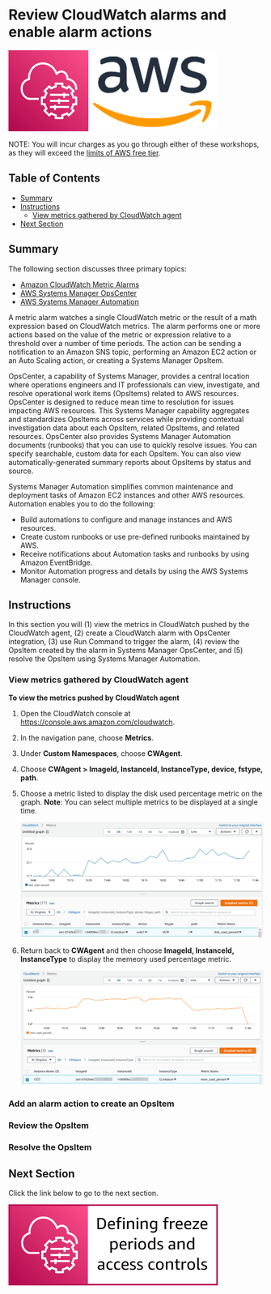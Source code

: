 # Review CloudWatch alarms and enable alarm actions

![](media/ssm-aws-logo.png)

NOTE: You will incur charges as you go through either of these workshops, as they will exceed the [limits of AWS free tier](http://docs.aws.amazon.com/awsaccountbilling/latest/aboutv2/free-tier-limits.html).

## Table of Contents

- [Summary](#summary)
- [Instructions](#instructions)
    - [View metrics gathered by CloudWatch agent](#view-metrics-gathered-by-cloudwatch-agent)
- [Next Section](#next-section)

## Summary

The following section discusses three primary topics:

- [Amazon CloudWatch Metric Alarms](https://docs.aws.amazon.com/AmazonCloudWatch/latest/monitoring/AlarmThatSendsEmail.html)
- [AWS Systems Manager OpsCenter](https://docs.aws.amazon.com/systems-manager/latest/userguide/OpsCenter.html)
- [AWS Systems Manager Automation](https://docs.aws.amazon.com/systems-manager/latest/userguide/systems-manager-automation.html)

A metric alarm watches a single CloudWatch metric or the result of a math expression based on CloudWatch metrics. The alarm performs one or more actions based on the value of the metric or expression relative to a threshold over a number of time periods. The action can be sending a notification to an Amazon SNS topic, performing an Amazon EC2 action or an Auto Scaling action, or creating a Systems Manager OpsItem.

OpsCenter, a capability of Systems Manager, provides a central location where operations engineers and IT professionals can view, investigate, and resolve operational work items (OpsItems) related to AWS resources. OpsCenter is designed to reduce mean time to resolution for issues impacting AWS resources. This Systems Manager capability aggregates and standardizes OpsItems across services while providing contextual investigation data about each OpsItem, related OpsItems, and related resources. OpsCenter also provides Systems Manager Automation documents (runbooks) that you can use to quickly resolve issues. You can specify searchable, custom data for each OpsItem. You can also view automatically-generated summary reports about OpsItems by status and source. 

Systems Manager Automation simplifies common maintenance and deployment tasks of Amazon EC2 instances and other AWS resources. Automation enables you to do the following:

- Build automations to configure and manage instances and AWS resources.
- Create custom runbooks or use pre-defined runbooks maintained by AWS.
- Receive notifications about Automation tasks and runbooks by using Amazon EventBridge.
- Monitor Automation progress and details by using the AWS Systems Manager console.

## Instructions

In this section you will (1) view the metrics in CloudWatch pushed by the CloudWatch agent, (2) create a CloudWatch alarm with OpsCenter integration, (3) use Run Command to trigger the alarm, (4) review the OpsItem created by the alarm in Systems Manager OpsCenter, and (5) resolve the OpsItem using Systems Manager Automation.

### View metrics gathered by CloudWatch agent

**To view the metrics pushed by CloudWatch agent**

1. Open the CloudWatch console at https://console.aws.amazon.com/cloudwatch.
1. In the navigation pane, choose **Metrics**.
1. Under **Custom Namespaces**, choose **CWAgent**.
1. Choose **CWAgent > ImageId, InstanceId, InstanceType, device, fstype, path**.
1. Choose a metric listed to display the disk used percentage metric on the graph. **Note**: You can select multiple metrics to be displayed at a single time.
    
    ![](/operational_excellence/media/cloudwatch-disk-used.png)

1. Return back to **CWAgent** and then choose **ImageId, InstanceId, InstanceType** to display the memeory used percentage metric.

    ![](/operational_excellence/media/cloudwatch-mem-used.png)
    
### Add an alarm action to create an OpsItem


### Review the OpsItem


### Resolve the OpsItem

## Next Section

Click the link below to go to the next section.

[![](media/define-freeze.png)](/episode-01-step-03-define-freeze.md)